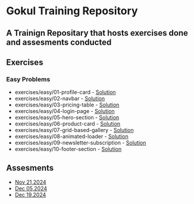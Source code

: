 # Gokul Training Repository

## A Trainign Repositary that hosts exercises done and assesments conducted

## Exercises

### Easy Problems

- exercises/easy/01-profile-card - [Solution](exercises/easy/01-profile-card)
- exercises/easy/02-navbar - [Solution](exercises/easy/02-navbar)
- exercises/easy/03-pricing-table - [Solution](exercises/easy/03-pricing-table)
- exercises/easy/04-login-page - [Solution](exercises/easy/04-loginPage)
- exercises/easy/05-hero-section - [Solution](exercises/easy/05-heroSection)
- exercises/easy/06-product-card - [Solution](exercises/easy/06-productCard)
- exercises/easy/07-grid-based-gallery - [Solution](exercises/easy/07-grid-based-gallery)
- exercises/easy/08-animated-loader - [Solution](exercises/easy/08-animatedLoader)
- exercises/easy/09-newsletter-subscription - [Solution](exercises/easy/09-newsletterSubscription)
- exercises/easy/10-footer-section - [Solution](exercises/easy/10-FooterSection)

## Assesments

- [Nov 21,2024](assessments/20241121/blog-challenge-test)
- [Dec 05,2024](assessments/20241205/dashbord)
- [Dec 19,2024](assessments/20241219/dashbord)
